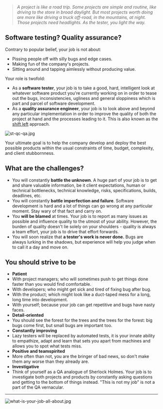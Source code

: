 > *A project is like a road trip. Some projects are simple and routine, like driving to the store in broad daylight. But most projects worth doing are more like driving a truck off-road, in the mountains, at night. Those projects need headlights. As the tester, you light the way.*

## Software testing? Quality assurance?

Contrary to popular belief, your job is not about:

- Pissing people off with silly bugs and edge cases.
- Making fun of the company's projects.
- Sitting around and tapping aimlessly without producing value.

Your role is twofold:

- As a **software tester**, your job is to take a good, hard, intelligent look at whatever software product you're currently working on in order to tease out the bugs, inconsistencies, ugliness and general sloppiness which is part and parcel of software development.
- As a **quality assurance engineer**, your job is to look above and beyond any particular implementation in order to improve the quality of both the project at hand and the processes leading to it. This is also known as the [shift left](https://en.wikipedia.org/wiki/Shift_left_testing) approach.

![st-qc-qa.jpg](/img/st-qc-qa.jpg)

Your ultimate goal is to help the company develop and deploy the best possible products within the usual constraints of time, budget, complexity, and client stubbornness.

## What are the challenges?

- You will constantly **battle the unknown**. A huge part of your job is to get and share valuable information, be it client expectations, human or technical bottlenecks, technical knowledge, risks, specifications, builds, deadlines, etc.
- You will constantly **battle imperfection and failure**. Software development is hard and a lot of things can go wrong at any particular moment. Stay wary of that fact and carry on.
- You **will be blamed** at times. Your job is to report as many issues as possible and influence quality to the utmost of your ability. However, the burden of quality doesn't lie solely on your shoulders - quality is always a team effort, your job is to drive that effort forwards.
- You will soon realize that **a tester's work is never done.** Bugs are always lurking in the shadows, but experience will help you judge when to call it a day and move on.

## You should strive to be
- **Patient**
 - With project managers; who will sometimes push to get things done faster than you would find comfortable.
 - With developers; who might get sick and tired of fixing bug after bug.
 - With the product; which might look like a duct-taped mess for a long, long time into development.
 - With yourself; because your job can get repetitive and bugs have nasty faces.
- **Detail-oriented**
 - You should see the forest for the trees and the trees for the forest: big bugs come first, but small bugs are important too.
- **Constantly improving**
 - Lazy testers will be replaced by automated tests, it is your innate ability to empathize, adapt and learn that sets you apart from machines and allows you to spot what tests miss.
- **Positive and teamspirited**
 - More often than not, you are the bringer of bad news, so don't make them any worse than they already are.
- **Investigative**
 - Think of yourself as a QA analogue of Sherlock Holmes. Your job is to investigate both projects and products by constantly asking questions and getting to the bottom of things instead. "This is not my job" is not a part of the QA vernacular.

---

![what-is-your-job-all-about.jpg](/img/what-is-your-job-all-about.jpg)
